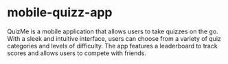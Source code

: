 # mobile-quizz-app
QuizMe is a mobile application that allows users to take quizzes on the go. With a sleek and intuitive interface, users can choose from a variety of quiz categories and levels of difficulty. The app features a leaderboard to track scores and allows users to compete with friends.
